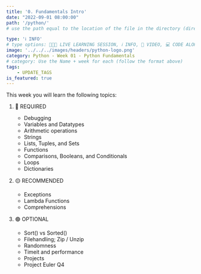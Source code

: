 ```yaml
---
title: '0. Fundamentals Intro'
date: "2022-09-01 08:00:00"
path: '/python/'
# use the path equal to the location of the file in the directory (directory structure)

type: 'ℹ️ INFO'
# type options: 👩🏽‍🏫 LIVE LEARNING SESSION, ℹ️ INFO, 🎥 VIDEO, 💻 CODE ALONG, 🥼LAB, ↩️ REVIEW/NOTES, 👥 GROUP LEARNING, 👷🏼‍♂️ GROUP PROJECT, 🧠 ASSESSMENT, 📝 ASSIGNMENT
image: '../../../images/headers/python-logo.png'
category: Python - Week 01 - Python Fundamentals
# category: Use the Name + week for each (follow the format above)
tags:
    - UPDATE_TAGS
is_featured: true
---
```


This week you will learn the following topics:

1. 🔴 REQUIRED

    * Debugging
    * Variables and Datatypes
    * Arithmetic operations
    * Strings
    * Lists, Tuples, and Sets
    * Functions
    * Comparisons, Booleans, and Conditionals
    * Loops
    * Dictionaries

1. 🟡 RECOMMENDED

    * Exceptions
    * Lambda Functions
    * Comprehensions

1. 🟢 OPTIONAL
    * Sort() vs Sorted()
    * Filehandling; Zip / Unzip
    * Randomness
    * Timeit and performance
    * Projects
    * Project Euler Q4
